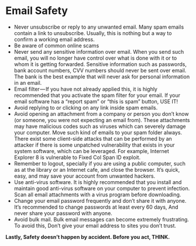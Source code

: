 # Email Safety

* Never unsubscribe or reply to any unwanted email. Many spam emails contain a link to unsubscribe. Usually, this is nothing but a way to confirm a working email address.
* Be aware of common online scams
* Never send any sensitive information over email. When you send such email, you will no longer have control over what is done with it or to whom it is getting forwarded. Sensitive information such as passwords, bank account numbers, CVV numbers should never be sent over email. The bank is the best example that will never ask for personal information in an email.
* Email filter — If you have not already applied this, it is highly recommended that you activate the spam filter for your email. If your email software has a “report spam” or “this is spam” button, USE IT!
* Avoid replying to or clicking on any link inside spam emails.
* Avoid opening an attachment from a company or person you don’t know (or someone, you were not expecting an email from). These attachments may have malicious codes such as viruses which can severely damage your computer. Move such kind of emails to your spam folder always. There exist some client-side attacks that can be performed by an attacker if there is some unpatched vulnerability that exists in your system software, which can be leveraged. For example, Internet Explorer 8 is vulnerable to Fixed Col Span ID exploit.
* Remember to logout, specially if you are using a public computer, such as at the library or an Internet cafe, and close the browser. It’s quick, easy, and may save your account from unwanted hackers.
* Use anti-virus software. It is highly recommended that you install and maintain good anti-virus software on your computer to prevent infection. Scan all email attachments with a virus program before downloading.
* Change your email password frequently and don’t share it with anyone. It’s recommended to change passwords at least every 60 days, And never share your password with anyone.
* Avoid bulk mail. Bulk email messages can become extremely frustrating. To avoid this, Don’t give your email address to sites you don’t trust.

**Lastly, Safety doesn’t happen by accident. Before you act, THINK.**
